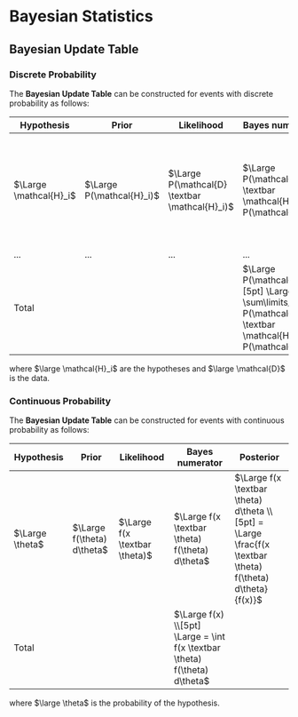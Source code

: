 # Bayesian Statistics

## Bayesian Update Table

### Discrete Probability

The **Bayesian Update Table** can be constructed for events with discrete probability as follows:

Hypothesis | Prior | Likelihood | Bayes numerator  | Posterior
--- | --- | --- | --- | ---
$\Large \mathcal{H}_i$ | $\Large P(\mathcal{H}_i)$ | $\Large P(\mathcal{D} \textbar \mathcal{H}_i)$ | $\Large P(\mathcal{D} \textbar \mathcal{H}_i) P(\mathcal{H}_i)$ | $\Large P(\mathcal{H}_i \textbar \mathcal{D}) \\[5pt] \Large = \frac{P(\mathcal{D} \textbar \mathcal{H}_i) P(\mathcal{H}_i)}{P(\mathcal{D})}$ 
... | ... | ... | ... | ...
Total | | | $\Large P(\mathcal{D}) \\[5pt] \Large = \sum\limits_i P(\mathcal{D} \textbar \mathcal{H}_i) P(\mathcal{H}_i)$ |

where $\large \mathcal{H}_i$ are the hypotheses and $\large \mathcal{D}$ is the data.

### Continuous Probability

The **Bayesian Update Table** can be constructed for events with continuous probability as follows:

Hypothesis | Prior | Likelihood | Bayes numerator  | Posterior
--- | --- | --- | --- | ---
$\Large \theta$ | $\Large f(\theta) d\theta$ | $\Large f(x \textbar \theta)$ | $\Large f(x \textbar \theta) f(\theta) d\theta$ | $\Large f(x \textbar \theta) d\theta \\[5pt] = \Large \frac{f(x \textbar \theta) f(\theta) d\theta}{f(x)}$ 
Total | | | $\Large f(x) \\[5pt] \Large = \int f(x \textbar \theta) f(\theta) d\theta$ |

where $\large \theta$ is the probability of the hypothesis.